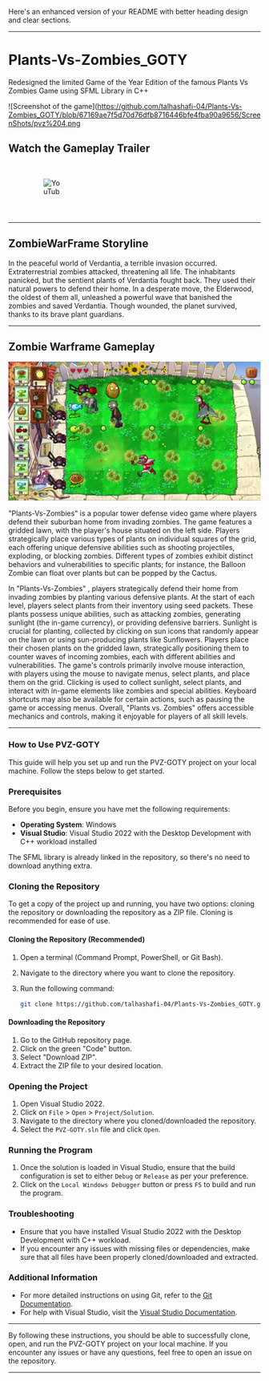 Here's an enhanced version of your README with better heading design and clear sections. 

---

# Plants-Vs-Zombies_GOTY
Redesigned the limited Game of the Year Edition of the famous Plants Vs Zombies Game using SFML Library in C++

![Screenshot of the game](https://github.com/talhashafi-04/Plants-Vs-Zombies_GOTY/blob/67169ae7f5d70d76dfb8716446bfe4fba90a9656/ScreenShots/pvz%204.png

## Watch the Gameplay Trailer

<a href="https://www.youtube.com/watch?v=y0q5dQo1IGY" target="_blank" rel="noopener noreferrer" style="display: inline-block; position: relative; overflow: hidden; width: 180px; height: 100px; border-radius: 8px; background: url('https://img.youtube.com/vi/y0q5dQo1IGY/0.jpg') center/cover no-repeat;">
  <img src="https://upload.wikimedia.org/wikipedia/commons/thumb/9/99/YouTube_play_button_red_shadow.svg/1200px-YouTube_play_button_red_shadow.svg.png" alt="YouTube Logo" style="position: absolute; top: 50%; left: 50%; transform: translate(-50%, -50%); width: 40px; height: 40px;">
</a>

---

## ZombieWarFrame Storyline

In the peaceful world of Verdantia, a terrible invasion occurred. Extraterrestrial zombies attacked, threatening all life. The inhabitants panicked, but the sentient plants of Verdantia fought back. They used their natural powers to defend their home. In a desperate move, the Elderwood, the oldest of them all, unleashed a powerful wave that banished the zombies and saved Verdantia. Though wounded, the planet survived, thanks to its brave plant guardians.

---

## Zombie Warframe Gameplay
![Screenshot of the game](https://github.com/talhashafi-04/Plants-Vs-Zombies_GOTY/blob/875779dff3689037019c551b1db690503cbb1d3f/ScreenShots/pvz%208.png)

"Plants-Vs-Zombies" is a popular tower defense video game where players defend their suburban home from invading zombies. The game features a gridded lawn, with the player's house situated on the left side. Players strategically place various types of plants on individual squares of the grid, each offering unique defensive abilities such as shooting projectiles, exploding, or blocking zombies. Different types of zombies exhibit distinct behaviors and vulnerabilities to specific plants; for instance, the Balloon Zombie can float over plants but can be popped by the Cactus.


In "Plants-Vs-Zombies" , players strategically defend their home from invading zombies by planting various defensive plants. At the start of each level, players select plants from their inventory using seed packets. These plants possess unique abilities, such as attacking zombies, generating sunlight (the in-game currency), or providing defensive barriers. Sunlight is crucial for planting, collected by clicking on sun icons that randomly appear on the lawn or using sun-producing plants like Sunflowers. Players place their chosen plants on the gridded lawn, strategically positioning them to counter waves of incoming zombies, each with different abilities and vulnerabilities. The game's controls primarily involve mouse interaction, with players using the mouse to navigate menus, select plants, and place them on the grid. Clicking is used to collect sunlight, select plants, and interact with in-game elements like zombies and special abilities. Keyboard shortcuts may also be available for certain actions, such as pausing the game or accessing menus. Overall, "Plants vs. Zombies" offers accessible mechanics and controls, making it enjoyable for players of all skill levels.

---

### How to Use PVZ-GOTY

This guide will help you set up and run the PVZ-GOTY project on your local machine. Follow the steps below to get started.

### Prerequisites

Before you begin, ensure you have met the following requirements:

- **Operating System**: Windows
- **Visual Studio**: Visual Studio 2022 with the Desktop Development with C++ workload installed

The SFML library is already linked in the repository, so there's no need to download anything extra.

### Cloning the Repository

To get a copy of the project up and running, you have two options: cloning the repository or downloading the repository as a ZIP file. Cloning is recommended for ease of use.

#### Cloning the Repository (Recommended)

1. Open a terminal (Command Prompt, PowerShell, or Git Bash).
2. Navigate to the directory where you want to clone the repository.
3. Run the following command:

   ```bash
   git clone https://github.com/talhashafi-04/Plants-Vs-Zombies_GOTY.git
   ```

#### Downloading the Repository

1. Go to the GitHub repository page.
2. Click on the green "Code" button.
3. Select "Download ZIP".
4. Extract the ZIP file to your desired location.

### Opening the Project

1. Open Visual Studio 2022.
2. Click on `File` > `Open` > `Project/Solution`.
3. Navigate to the directory where you cloned/downloaded the repository.
4. Select the `PVZ-GOTY.sln` file and click `Open`.

### Running the Program

1. Once the solution is loaded in Visual Studio, ensure that the build configuration is set to either `Debug` or `Release` as per your preference.
2. Click on the `Local Windows Debugger` button or press `F5` to build and run the program.

### Troubleshooting

- Ensure that you have installed Visual Studio 2022 with the Desktop Development with C++ workload.
- If you encounter any issues with missing files or dependencies, make sure that all files have been properly cloned/downloaded and extracted.

### Additional Information

- For more detailed instructions on using Git, refer to the [Git Documentation](https://git-scm.com/doc).
- For help with Visual Studio, visit the [Visual Studio Documentation](https://docs.microsoft.com/en-us/visualstudio/).

---

By following these instructions, you should be able to successfully clone, open, and run the PVZ-GOTY project on your local machine. If you encounter any issues or have any questions, feel free to open an issue on the repository.

---
